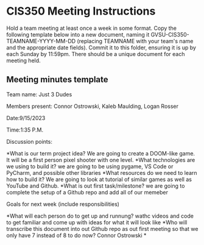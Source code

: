 # CIS350 Meeting Instructions

Hold a team meeting at least once a week in some format.  Copy the following template below into a new document, naming it GVSU-CIS350-TEAMNAME-YYYY-MM-DD (replacing TEAMNAME with your team's name and the appropriate date fields).  Commit it to this folder, ensuring it is up by each Sunday by 11:59pm.  There should be a unique document for each meeting held.

## Meeting minutes template

Team name: Just 3 Dudes

Members present: Connor Ostrowski, Kaleb Maulding, Logan Rosser

Date:9/15/2023

Time:1:35 P.M.

Discussion points: 

*What is our term project idea? We are going to create a DOOM-like game. It will be a first person pixel shooter with one level. 
*What technologies are we using to build it? we are going to be using pygame, VS Code or PyCharm, and possible other libraries
*What resources do we need to learn how to build it? We are going to look at tutorial of similar games as well as YouTube and Github.
*What is out first task/milestone? we are going to complete the setup of a Github repo and add all of our memeber

Goals for next week (include responsibilities)

*What will each person do to get up and runnung? wathc videos and code to get familiar and come up with ideas for what it will look like
*Who will transcribe this document into out Github repo as out first meeting so that we only have 7 instead of 8 to do now? Connor Ostrowski
*


